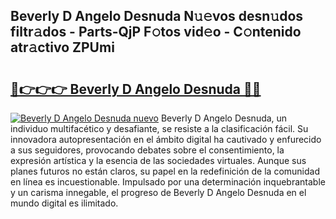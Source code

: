## Beverly D Angelo Desnuda N𝚞𝚎vos desn𝚞dos filtr𝚊dos - Parts-QjP F𝚘tos vid𝚎o - C𝚘ntenido atr𝚊ctivo ZPUmi

# <h2><a href="http://mb4tqp.tromn.icu/?c=Beverly+D+Angelo+Desnuda">🔗👉👉👉 Beverly D Angelo Desnuda 🔗🔗</a></h2>

[![Beverly D Angelo Desnuda nuevo](https://i.imgur.com/pEAQMta.gif)](http://mb4tqp.tromn.icu/?c=Beverly+D+Angelo+Desnuda)
Beverly D Angelo Desnuda, un individuo multifacético y desafiante, se resiste a la clasificación fácil. Su innovadora autopresentación en el ámbito digital ha cautivado y enfurecido a sus seguidores, provocando debates sobre el consentimiento, la expresión artística y la esencia de las sociedades virtuales. Aunque sus planes futuros no están claros, su papel en la redefinición de la comunidad en línea es incuestionable. Impulsado por una determinación inquebrantable y un carisma innegable, el progreso de Beverly D Angelo Desnuda en el mundo digital es ilimitado.
